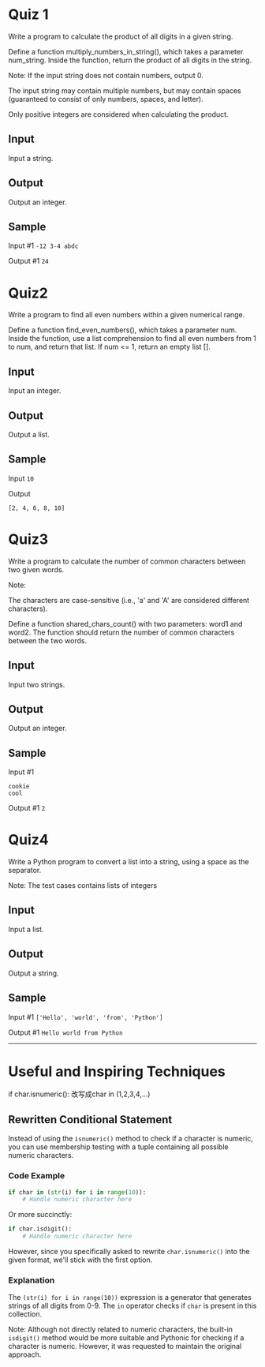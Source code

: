 
# Quiz 1

Write a program to calculate the product of all digits in a given string.

Define a function multiply_numbers_in_string(), which takes a parameter num_string. Inside the function, return the product of all digits in the string.

Note: If the input string does not contain numbers, output 0.

The input string may contain multiple numbers, but may contain spaces (guaranteed to consist of only numbers, spaces, and letter).

Only positive integers are considered when calculating the product.

## Input

Input a string.

## Output

Output an integer.

## Sample

Input #1    `-12 3-4 abdc`

Output #1   `24`


# Quiz2

Write a program to find all even numbers within a given numerical range.

Define a function find_even_numbers(), which takes a parameter num. Inside the function, use a list comprehension to find all even numbers from 1 to num, and return that list. If num <= 1, return an empty list [].

## Input

Input an integer.

## Output

Output a list.

## Sample

Input
`10`

Output

`[2, 4, 6, 8, 10]`

# Quiz3

Write a program to calculate the number of common characters between two given words.

Note:

The characters are case-sensitive (i.e., 'a' and 'A' are considered different characters).

Define a function shared_chars_count() with two parameters: word1 and word2. The function should return the number of common characters between the two words.

## Input

Input two strings.

## Output

Output an integer.

## Sample

Input #1 
```
cookie
cool
```

Output #1  `2`



# Quiz4

Write a Python program to convert a list into a string, using a space as the separator.

Note: The test cases contains lists of integers

## Input

Input a list.

## Output

Output a string.

## Sample

Input #1  `['Hello', 'world', 'from', 'Python']`

Output #1  `Hello world from Python`

---

# Useful and Inspiring Techniques

if char.isnumeric(): 改写成char in (1,2,3,4,...)

## Rewritten Conditional Statement

Instead of using the `isnumeric()` method to check if a character is numeric, you can use membership testing with a tuple containing all possible numeric characters.

### Code Example

```python
if char in (str(i) for i in range(10)):
    # Handle numeric character here
```

Or more succinctly:

```python
if char.isdigit():
    # Handle numeric character here
```

However, since you specifically asked to rewrite `char.isnumeric()` into the given format, we'll stick with the first option.

### Explanation

The `(str(i) for i in range(10))` expression is a generator that generates strings of all digits from 0-9. The `in` operator checks if `char` is present in this collection.

Note: Although not directly related to numeric characters, the built-in `isdigit()` method would be more suitable and Pythonic for checking if a character is numeric. However, it was requested to maintain the original approach.

